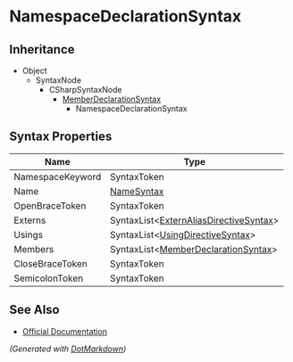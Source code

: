 # NamespaceDeclarationSyntax

## Inheritance

* Object
  * SyntaxNode
    * CSharpSyntaxNode
      * [MemberDeclarationSyntax](MemberDeclarationSyntax.md)
        * NamespaceDeclarationSyntax

## Syntax Properties

| Name             | Type                                                                     |
| ---------------- | ------------------------------------------------------------------------ |
| NamespaceKeyword | SyntaxToken                                                              |
| Name             | [NameSyntax](NameSyntax.md)                                              |
| OpenBraceToken   | SyntaxToken                                                              |
| Externs          | SyntaxList\<[ExternAliasDirectiveSyntax](ExternAliasDirectiveSyntax.md)> |
| Usings           | SyntaxList\<[UsingDirectiveSyntax](UsingDirectiveSyntax.md)>             |
| Members          | SyntaxList\<[MemberDeclarationSyntax](MemberDeclarationSyntax.md)>       |
| CloseBraceToken  | SyntaxToken                                                              |
| SemicolonToken   | SyntaxToken                                                              |

## See Also

* [Official Documentation](https://docs.microsoft.com/en-us/dotnet/api/microsoft.codeanalysis.csharp.syntax.namespacedeclarationsyntax)


*\(Generated with [DotMarkdown](http://github.com/JosefPihrt/DotMarkdown)\)*